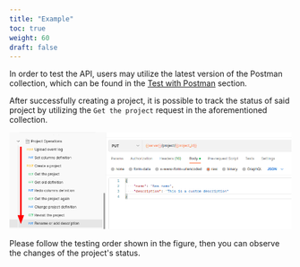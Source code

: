 ```yaml
---
title: "Example"
toc: true
weight: 60
draft: false
---
```


In order to test the API, users may utilize the latest version of the Postman collection, which can be found in the [Test with Postman](/getting-started/test-with-postman/) section.

After successfully creating a project, it is possible to track the status of said project by utilizing the `Get the project` request in the aforementioned collection.

![](images/postman-list.png)

Please follow the testing order shown in the figure, then you can observe the changes of the project's status.
